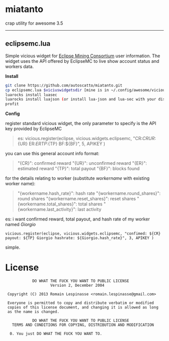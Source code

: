 miatanto
========
crap utility for awesome 3.5

---


eclipsemc.lua
-

Simple vicious widget for [Eclipse Mining Consortium](https://eclipsemc.com/) user information.
The widget uses the API offered by EclipseMC to live show account status and workers data.


**Install**

```sh
git clone https://github.com/autoscatto/miatanto.git
cp eclipsemc.lua $viciuswidgetsdir [mine is in ~/.config/awesome/vicious/widgets]
luarocks install luasec
luarocks install luajson (or install lua-json and lua-sec with your distro packet manager)
profit
```

**Config**

register standard vicious widget, the only parameter to specify is the API key provided by EclipseMC

> es: vicious.register(eclipse, vicious.widgets.eclipsemc, "CR:${CR} UR:${UR} ER:${ER} TP:${TP} BF:${BF}", 5, APIKEY )

you can use this general account info format:

> "{CR}": confirmed reward
> "{UR}": unconfirmed reward
> "{ER}": estimated reward
> "{TP}": total payout
> "{BF}": blocks found

for the details relating to worker (substitute *workername* with existing worker name):

> "{workername.hash_rate}":       hash rate
> "{workername.round_shares}":    round shares
> "{workername.reset_shares}":    reset shares
> "{workername.total_shares}":    total shares
> "{workername.last_activity}":   last activity

es: i want confirmed reward, total payout, and hash rate of my worker named *Giorgio*

    vicious.register(eclipse, vicious.widgets.eclipsemc, "confimed: ${CR} payout: ${TP} Giorgio hashrate: ${Giorgio.hash_rate}", 3, APIKEY )

simple.





License
=========

```
            DO WHAT THE FUCK YOU WANT TO PUBLIC LICENSE
                    Version 2, December 2004

 Copyright (C) 2013 Romain Lespinasse <romain.lespinasse@gmail.com>

 Everyone is permitted to copy and distribute verbatim or modified
 copies of this license document, and changing it is allowed as long
 as the name is changed.

            DO WHAT THE FUCK YOU WANT TO PUBLIC LICENSE
   TERMS AND CONDITIONS FOR COPYING, DISTRIBUTION AND MODIFICATION

  0. You just DO WHAT THE FUCK YOU WANT TO.
```
